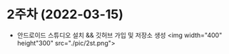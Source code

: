 # 2주차 (2022-03-15)
  - 안드로이드 스튜디오 설치 && 깃허브 가입 및 저장소 생성
<img width="400" height"300" src="./pic/2st.png"></img>
